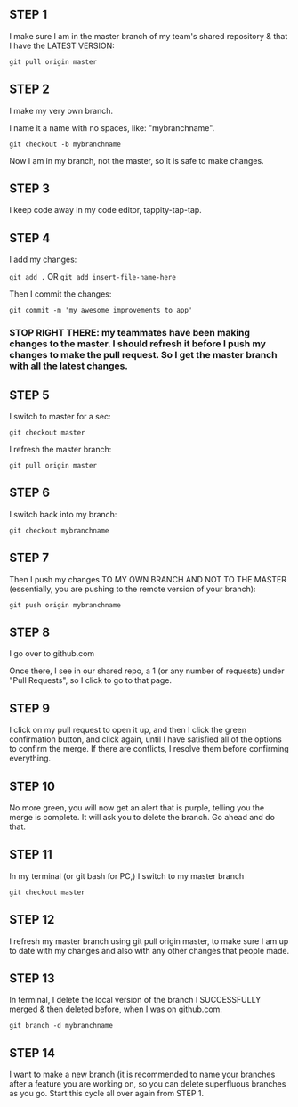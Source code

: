 ## STEP 1

I make sure I am in the master branch of my team's shared repository & that I have the LATEST VERSION:

``git pull origin master``

## STEP 2

I make my very own branch.

I name it a name with no spaces, like: "mybranchname".

``git checkout -b mybranchname``

Now I am in my branch, not the master, so it is safe to make changes.

## STEP 3

I keep code away in my code editor, tappity-tap-tap.

## STEP 4

I add my changes:

``git add .``  OR ``git add insert-file-name-here``

Then I commit the changes:

``git commit -m 'my awesome improvements to app'``

### STOP RIGHT THERE: my teammates have been making changes to the master. I should refresh it before I push my changes to make the pull request. So I get the master branch with all the latest changes.

## STEP 5

I switch to master for a sec:

``git checkout master``

I refresh the master branch:

``git pull origin master``

## STEP 6

I switch back into my branch:

``git checkout mybranchname``

## STEP 7

Then I push my changes TO MY OWN BRANCH AND NOT TO THE MASTER (essentially, you are pushing to the remote version of your branch):

``git push origin mybranchname``

## STEP 8

I go over to github.com

Once there, I see in our shared repo, a 1 (or any number of requests) under "Pull Requests", so I click to go to that page.

## STEP 9

I click on my pull request to open it up, and then I click the green confirmation button, and click again, until I have satisfied all of the options to confirm the merge. If there are conflicts, I resolve them before confirming everything.


## STEP 10

No more green, you will now get an alert that is purple, telling you the merge is complete. It will ask you to delete the branch. Go ahead and do that.

## STEP 11

In my terminal (or git bash for PC,) I switch to my master branch

``git checkout master``

## STEP 12

I refresh my master branch using git pull origin master, to make sure I am up to date with my changes and also with any other changes that people made.

## STEP 13

In terminal, I delete the local version of the branch I SUCCESSFULLY merged & then deleted before, when I was on github.com.

``git branch -d mybranchname``

## STEP 14

I want to make a new branch (it is recommended to name your branches after a feature you are working on, so you can delete superfluous branches as you go. Start this cycle all over again from STEP 1.